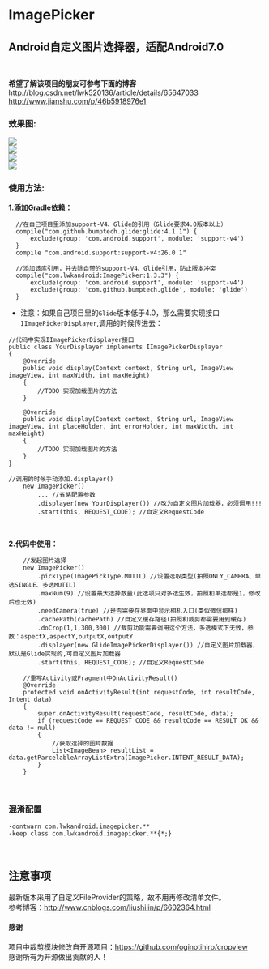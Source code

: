# ImagePicker

Android自定义图片选择器，适配Android7.0
----
<br/>

**希望了解该项目的朋友可参考下面的博客**
<br/>
http://blog.csdn.net/lwk520136/article/details/65647033 <br/>
http://www.jianshu.com/p/46b5918976e1 <br />

### 效果图:
![](https://github.com/Vanish136/ImagePicker/raw/master/pictures/screen_shot01.png)<br/>
![](https://github.com/Vanish136/ImagePicker/raw/master/pictures/screen_shot02.png)<br/>
![](https://github.com/Vanish136/ImagePicker/raw/master/pictures/screen_shot03.png)<br/>
![](https://github.com/Vanish136/ImagePicker/raw/master/pictures/screen_shot04.png)<br/>

### 使用方法:
**1.添加Gradle依赖：**

```
  //在自己项目里添加support-V4、Glide的引用（Glide要求4.0版本以上）
  compile("com.github.bumptech.glide:glide:4.1.1") {
      exclude(group: 'com.android.support', module: 'support-v4')
  }
  compile "com.android.support:support-v4:26.0.1"

  //添加该库引用，并去除自带的support-V4、Glide引用，防止版本冲突
  compile("com.lwkandroid:ImagePicker:1.3.3") {
      exclude(group: 'com.android.support', module: 'support-v4')
      exclude(group: 'com.github.bumptech.glide', module: 'glide')
  }
```
- 注意：如果自己项目里的`Glide`版本低于4.0，那么需要实现接口`IImagePickerDisplayer`,调用的时候传进去：
 ```
 //代码中实现IImagePickerDisplayer接口
 public class YourDisplayer implements IImagePickerDisplayer
 {
     @Override
     public void display(Context context, String url, ImageView imageView, int maxWidth, int maxHeight)
     {
         //TODO 实现加载图片的方法
     }

     @Override
     public void display(Context context, String url, ImageView imageView, int placeHolder, int errorHolder, int maxWidth, int maxHeight)
     {
         //TODO 实现加载图片的方法
     }
 }

 //调用的时候手动添加.displayer()
     new ImagePicker()
         ... //省略配置参数
         .displayer(new YourDisplayer()) //改为自定义图片加载器，必须调用!!!
         .start(this, REQUEST_CODE); //自定义RequestCode
 ```
<br />

**2.代码中使用：**

```
    //发起图片选择
    new ImagePicker()
        .pickType(ImagePickType.MUTIL) //设置选取类型(拍照ONLY_CAMERA、单选SINGLE、多选MUTIL)
        .maxNum(9) //设置最大选择数量(此选项只对多选生效，拍照和单选都是1，修改后也无效)
        .needCamera(true) //是否需要在界面中显示相机入口(类似微信那样)
        .cachePath(cachePath) //自定义缓存路径(拍照和裁剪都需要用到缓存)
        .doCrop(1,1,300,300) //裁剪功能需要调用这个方法，多选模式下无效，参数：aspectX,aspectY,outputX,outputY
        .displayer(new GlideImagePickerDisplayer()) //自定义图片加载器，默认是Glide实现的,可自定义图片加载器
        .start(this, REQUEST_CODE); //自定义RequestCode

    //重写Activity或Fragment中OnActivityResult()
    @Override
    protected void onActivityResult(int requestCode, int resultCode, Intent data)
    {
        super.onActivityResult(requestCode, resultCode, data);
        if (requestCode == REQUEST_CODE && resultCode == RESULT_OK && data != null)
        {
            //获取选择的图片数据
            List<ImageBean> resultList = data.getParcelableArrayListExtra(ImagePicker.INTENT_RESULT_DATA);
        }
    }
```
<br />

### 混淆配置

```
-dontwarn com.lwkandroid.imagepicker.**
-keep class com.lwkandroid.imagepicker.**{*;}
```
<br />

## 注意事项

最新版本采用了自定义FileProvider的策略，故不用再修改清单文件。<br/>
参考博客：http://www.cnblogs.com/liushilin/p/6602364.html
<br/>

#### 感谢
项目中裁剪模块修改自开源项目：https://github.com/oginotihiro/cropview<br/>
感谢所有为开源做出贡献的人！







